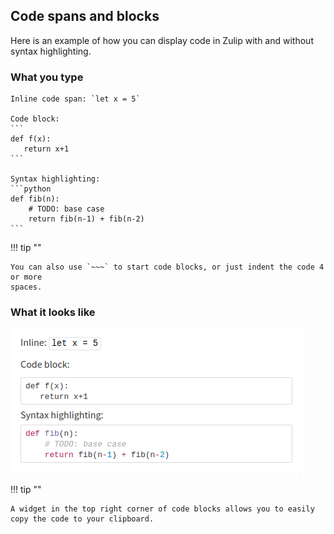 ## Code spans and blocks

Here is an example of how you can display code in Zulip with and without syntax
highlighting.

### What you type

~~~
Inline code span: `let x = 5`

Code block:
```
def f(x):
   return x+1
```

Syntax highlighting:
```python
def fib(n):
    # TODO: base case
    return fib(n-1) + fib(n-2)
```
~~~

!!! tip ""

    You can also use `~~~` to start code blocks, or just indent the code 4 or more
    spaces.


### What it looks like

![Markdown code](/static/images/help/markdown-code.png)

!!! tip ""

    A widget in the top right corner of code blocks allows you to easily
    copy the code to your clipboard.

